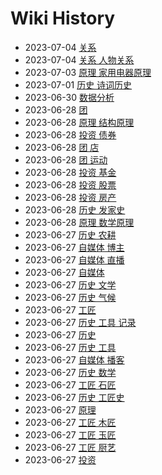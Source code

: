 # Wiki History

- 2023-07-04        [关系](/0035_关系)
- 2023-07-04        [关系 人物关系](/0036_关系_人物关系)
- 2023-07-03        [原理 家用电器原理](/0034_原理_家用电器原理)
- 2023-07-01        [历史 诗词历史](/0033_历史_诗词历史)
- 2023-06-30        [数据分析](/0032_数据分析)
- 2023-06-28        [团](/0023_团)
- 2023-06-28        [原理 结构原理](/0024_原理_结构原理)
- 2023-06-28        [投资 债券](/0029_投资_债券)
- 2023-06-28        [团 店](/0022_团_店)
- 2023-06-28        [团 运动](/0030_团_运动)
- 2023-06-28        [投资 基金](/0028_投资_基金)
- 2023-06-28        [投资 股票](/0026_投资_股票)
- 2023-06-28        [投资 房产](/0027_投资_房产)
- 2023-06-28        [历史 发家史](/0031_历史_发家史)
- 2023-06-28        [原理 数学原理](/0025_原理_数学原理)
- 2023-06-27        [历史 农耕](/0007_历史_农耕)
- 2023-06-27        [自媒体 博主](/0012_自媒体_博主)
- 2023-06-27        [自媒体 直播](/0013_自媒体_直播)
- 2023-06-27        [自媒体](/0011_自媒体)
- 2023-06-27        [历史 文学](/0008_历史_文学)
- 2023-06-27        [历史 气候](/0006_历史_气候)
- 2023-06-27        [工匠](/0015_工匠)
- 2023-06-27        [历史 工具 记录](/0005_历史_工具_记录)
- 2023-06-27        [历史](/0003_历史)
- 2023-06-27        [历史 工具](/0004_历史_工具)
- 2023-06-27        [自媒体 播客](/0014_自媒体_播客)
- 2023-06-27        [历史 数学](/0020_历史_数学)
- 2023-06-27        [工匠 石匠](/0018_工匠_石匠)
- 2023-06-27        [历史 工匠史](/0016_历史_工匠史)
- 2023-06-27        [原理](/0009_原理)
- 2023-06-27        [工匠 木匠](/0017_工匠_木匠)
- 2023-06-27        [工匠 玉匠](/0019_工匠_玉匠)
- 2023-06-27        [工匠 厨艺](/0021_工匠_厨艺)
- 2023-06-27        [投资](/0010_投资)
